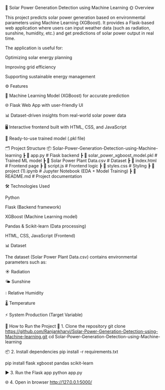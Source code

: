 📌 Solar Power Generation Detection using Machine Learning
🌞 Overview

This project predicts solar power generation based on environmental parameters using Machine Learning (XGBoost). It provides a Flask-based web application where users can input weather data (such as radiation, sunshine, humidity, etc.) and get predictions of solar power output in real time.

The application is useful for:

Optimizing solar energy planning

Improving grid efficiency

Supporting sustainable energy management

⚙️ Features

🔮 Machine Learning Model (XGBoost) for accurate prediction

🌐 Flask Web App with user-friendly UI

📊 Dataset-driven insights from real-world solar power data

🖥️ Interactive frontend built with HTML, CSS, and JavaScript

📁 Ready-to-use trained model (.pkl file)

🗂️ Project Structure
📦 Solar-Power-Generation-Detection-using-Machine-learning
 ┣ 📜 app.py                     # Flask backend
 ┣ 📜 solar_power_xgboost_model.pkl  # Trained ML model
 ┣ 📜 Solar Power Plant Data.csv # Dataset
 ┣ 📜 index.html                 # Frontend page
 ┣ 📜 script.js                  # Frontend logic
 ┣ 📜 styles.css                 # Styling
 ┣ 📓 project (1).ipynb          # Jupyter Notebook (EDA + Model Training)
 ┣ 📜 README.md                  # Project documentation

🛠️ Technologies Used

Python

Flask (Backend framework)

XGBoost (Machine Learning model)

Pandas & Scikit-learn (Data processing)

HTML, CSS, JavaScript (Frontend)

📊 Dataset

The dataset (Solar Power Plant Data.csv) contains environmental parameters such as:

☀️ Radiation

🌤️ Sunshine

💧 Relative Humidity

🌡️ Temperature

⚡ System Production (Target Variable)



🚀 How to Run the Project
🔧 1. Clone the repository
git clone https://github.com/Ranjankharvi/Solar-Power-Generation-Detection-using-Machine-learning.git
cd Solar-Power-Generation-Detection-using-Machine-learning

📦 2. Install dependencies
pip install -r requirements.txt

pip install flask xgboost pandas scikit-learn

▶️ 3. Run the Flask app
python app.py

🌐 4. Open in browser
http://127.0.0.1:5000/
